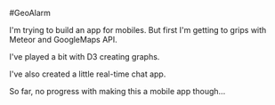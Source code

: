 #GeoAlarm

I'm trying to build an app for mobiles. But first I'm getting to grips with Meteor and GoogleMaps API.

I've played a bit with D3 creating graphs.

I've also created a little real-time chat app.

So far, no progress with making this a mobile app though...